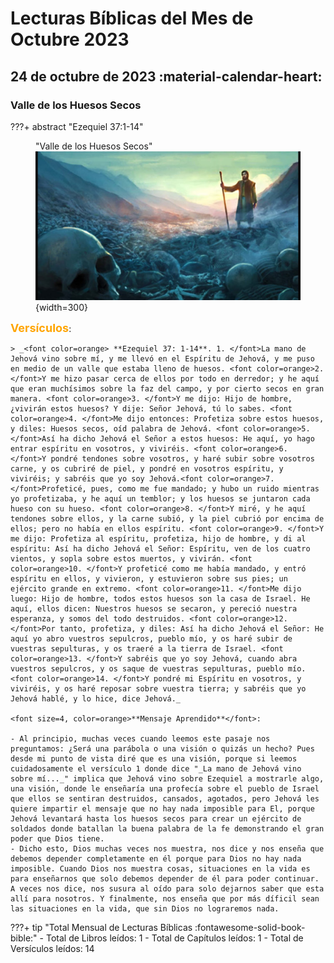 # **Lecturas Bíblicas del Mes de Octubre 2023**

##  24 de octubre de 2023 :material-calendar-heart:
###  Valle de los Huesos Secos

???+ abstract "Ezequiel 37:1-14"
    <figure markdown><figcaption>"Valle de los Huesos Secos"</figcaption>
    ![Dry Bones](../assets/drybones.jpg ){width=300} </figure>
    <font size=4, color=orange>**Versículos**</font>:
 
    > _<font color=orange> **Ezequiel 37: 1-14**. 1. </font>La mano de Jehová vino sobre mí, y me llevó en el Espíritu de Jehová, y me puso en medio de un valle que estaba lleno de huesos. <font color=orange>2. </font>Y me hizo pasar cerca de ellos por todo en derredor; y he aquí que eran muchísimos sobre la faz del campo, y por cierto secos en gran manera. <font color=orange>3. </font>Y me dijo: Hijo de hombre, ¿vivirán estos huesos? Y dije: Señor Jehová, tú lo sabes. <font color=orange>4. </font>Me dijo entonces: Profetiza sobre estos huesos, y diles: Huesos secos, oíd palabra de Jehová. <font color=orange>5. </font>Así ha dicho Jehová el Señor a estos huesos: He aquí, yo hago entrar espíritu en vosotros, y viviréis. <font color=orange>6. </font>Y pondré tendones sobre vosotros, y haré subir sobre vosotros carne, y os cubriré de piel, y pondré en vosotros espíritu, y viviréis; y sabréis que yo soy Jehová.<font color=orange>7. </font>Profeticé, pues, como me fue mandado; y hubo un ruido mientras yo profetizaba, y he aquí un temblor; y los huesos se juntaron cada hueso con su hueso. <font color=orange>8. </font>Y miré, y he aquí tendones sobre ellos, y la carne subió, y la piel cubrió por encima de ellos; pero no había en ellos espíritu. <font color=orange>9. </font>Y me dijo: Profetiza al espíritu, profetiza, hijo de hombre, y di al espíritu: Así ha dicho Jehová el Señor: Espíritu, ven de los cuatro vientos, y sopla sobre estos muertos, y vivirán. <font color=orange>10. </font>Y profeticé como me había mandado, y entró espíritu en ellos, y vivieron, y estuvieron sobre sus pies; un ejército grande en extremo. <font color=orange>11. </font>Me dijo luego: Hijo de hombre, todos estos huesos son la casa de Israel. He aquí, ellos dicen: Nuestros huesos se secaron, y pereció nuestra esperanza, y somos del todo destruidos. <font color=orange>12. </font>Por tanto, profetiza, y diles: Así ha dicho Jehová el Señor: He aquí yo abro vuestros sepulcros, pueblo mío, y os haré subir de vuestras sepulturas, y os traeré a la tierra de Israel. <font color=orange>13. </font>Y sabréis que yo soy Jehová, cuando abra vuestros sepulcros, y os saque de vuestras sepulturas, pueblo mío. <font color=orange>14. </font>Y pondré mi Espíritu en vosotros, y viviréis, y os haré reposar sobre vuestra tierra; y sabréis que yo Jehová hablé, y lo hice, dice Jehová._

    <font size=4, color=orange>**Mensaje Aprendido**</font>:

    - Al principio, muchas veces cuando leemos este pasaje nos preguntamos: ¿Será una parábola o una visión o quizás un hecho? Pues desde mi punto de vista diré que es una visión, porque si leemos cuidadosamente el versículo 1 donde dice "_La mano de Jehová vino sobre mí..._" implica que Jehová vino sobre Ezequiel a mostrarle algo, una visión, donde le enseñaría una profecía sobre el pueblo de Israel que ellos se sentiran destruidos, cansados, agotados, pero Jehová les quiere impartir el mensaje que no hay nada imposible para El, porque Jehová levantará hasta los huesos secos para crear un ejército de soldados donde batallan la buena palabra de la fe demonstrando el gran poder que Dios tiene.
    - Dicho esto, Dios muchas veces nos muestra, nos dice y nos enseña que debemos depender completamente en él porque para Dios no hay nada imposible. Cuando Dios nos muestra cosas, situaciones en la vida es para enseñarnos que solo debemos depender de él para poder continuar. A veces nos dice, nos susura al oído para solo dejarnos saber que esta allí para nosotros. Y finalmente, nos enseña que por más díficil sean las situaciones en la vida, que sin Dios no lograremos nada. 


???+ tip "Total Mensual de Lecturas Bíblicas :fontawesome-solid-book-bible:" 
    - Total de Libros leídos: 1
    - Total de Capítulos leídos: 1
    - Total de Versículos leídos: 14